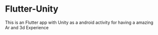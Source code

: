 # Flutter-Unity
This is an Flutter app with Unity as a android activity for having a amazing Ar and 3d Experience 
